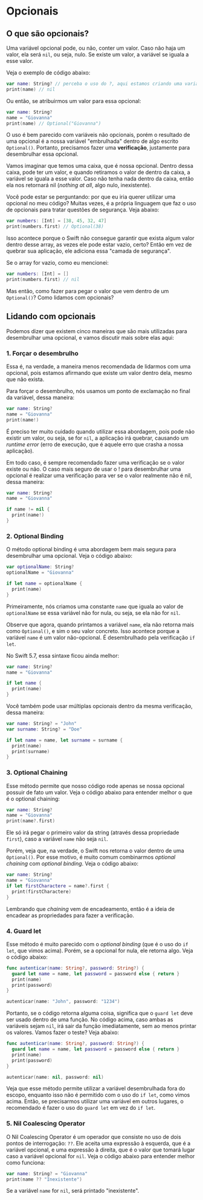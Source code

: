 # Opcionais

## O que são opcionais?

Uma variável opcional pode, ou não, conter um valor. Caso não haja um valor, ela será `nil`, ou seja, nulo. Se existe um valor, a variável se iguala a esse valor.

Veja o exemplo de código abaixo:

```swift
var name: String? // perceba o uso do ?, aqui estamos criando uma variável opcional
print(name) // nil
```

Ou então, se atribuirmos um valor para essa opcional:

```swift
var name: String?
name = "Giovanna"
print(name) // Optional("Giovanna")
```
O uso é bem parecido com variáveis não opcionais, porém o resultado de uma opcional é a nossa variável "embrulhada" dentro de algo escrito `Optional()`. Portanto, precisamos fazer uma **verificação**, justamente para desembrulhar essa opcional.

Vamos imaginar que temos uma caixa, que é nossa opcional. Dentro dessa caixa, pode ter um valor, e quando retiramos o valor de dentro da caixa, a variável se iguala a esse valor. Caso não tenha nada dentro da caixa, então ela nos retornará nil (*nothing at all*, algo nulo, inexistente).

Você pode estar se perguntando: por que eu iria querer utilizar uma opcional no meu código? Muitas vezes, é a própria linguagem que faz o uso de opcionais para tratar questões de segurança. Veja abaixo:

```swift
var numbers: [Int] = [38, 45, 32, 47]
print(numbers.first) // Optional(38)
```

Isso acontece porque o Swift não consegue garantir que exista algum valor dentro desse array, as vezes ele pode estar vazio, certo? Então em vez de quebrar sua aplicação, ele adiciona essa "camada de segurança".

Se o array for vazio, como eu mencionei:

```swift
var numbers: [Int] = []
print(numbers.first) // nil
```

Mas então, como fazer para pegar o valor que vem dentro de um `Optional()`? Como lidamos com opcionais?

## Lidando com opcionais

Podemos dizer que existem cinco maneiras que são mais utilizadas para desembrulhar uma opcional, e vamos discutir mais sobre elas aqui:

### 1. Forçar o desembrulho

Essa é, na verdade, a maneira menos recomendada de lidarmos com uma opcional, pois estamos afirmando que existe um valor dentro dela, mesmo que não exista.

Para forçar o desembrulho, nós usamos um ponto de exclamação no final da variável, dessa maneira:

```swift
var name: String?
name = "Giovanna"
print(name!)
```

É preciso ter muito cuidado quando utilizar essa abordagem, pois pode não existir um valor, ou seja, se for `nil`, a aplicação irá quebrar, causando um *runtime error* (erro de execução, que é aquele erro que crasha a nossa aplicação). 

Em todo caso, é sempre recomendado fazer uma verificação se o valor existe ou não. O caso mais seguro de usar o ! para desembrulhar uma opcional é realizar uma verificação para ver se o valor realmente não é nil, dessa maneira:

```swift
var name: String?
name = "Giovanna"

if name != nil {
  print(name!)
}
```

### 2. Optional Binding

O método optional binding é uma abordagem bem mais segura para desembrulhar uma opcional. Veja o código abaixo:

```swift
var optionalName: String?
optionalName = "Giovanna"

if let name = optionalName {
  print(name)
}
```

Primeiramente, nós criamos uma constante `name` que iguala ao valor de `optionalName` se essa variável não for nula, ou seja, se ela não for `nil`.

Observe que agora, quando printamos a variável `name`, ela não retorna mais como `Optional()`, e sim o seu valor concreto. Isso acontece porque a variável `name` é um valor não-opcional. É desembrulhado pela verificação `if let`.

No Swift 5.7, essa sintaxe ficou ainda melhor:

```swift
var name: String?
name = "Giovanna"

if let name {
  print(name)
}
```

Você também pode usar múltiplas opcionais dentro da mesma verificação, dessa maneira:

```swift
var name: String? = "John"
var surname: String? = "Doe"

if let name = name, let surname = surname {
  print(name)
  print(surname)
}
```

### 3. Optional Chaining

Esse método permite que nosso código rode apenas se nossa opcional possuir de fato um valor. Veja o código abaixo para entender melhor o que é o optional chaining:

```swift
var name: String?
name = "Giovanna"
print(name?.first)
```

Ele só irá pegar o primeiro valor da string (através dessa propriedade `first`), caso a variável `name` não seja `nil`.

Porém, veja que, na verdade, o Swift nos retorna o valor dentro de uma `Optional()`. Por esse motivo, é muito comum combinarmos *optional chaining* com *optional binding*. Veja o código abaixo:

```swift
var name: String?
name = "Giovanna"
if let firstCharactere = name?.first {
  print(firstCharactere)
}
```

Lembrando que *chaining* vem de encadeamento, então é a ideia de encadear as propriedades para fazer a verificação.

### 4. Guard let

Esse método é muito parecido com o *optional binding* (que é o uso do `if let`, que vimos acima). Porém, se a opcional for nula, ele retorna algo. Veja o código abaixo:

```swift
func autenticar(name: String?, password: String?) {
  guard let name = name, let password = password else { return }
  print(name)
  print(password)
}

autenticar(name: "John", password: "1234")
```

Portanto, se o código retorna alguma coisa, significa que o `guard let` deve ser usado dentro de uma função. No código acima, caso ambas as variáveis sejam `nil`, irá sair da função imediatamente, sem ao menos printar os valores. Vamos fazer o teste? Veja abaixo:

```swift
func autenticar(name: String?, password: String?) {
  guard let name = name, let password = password else { return }
  print(name)
  print(password)
}

autenticar(name: nil, password: nil)
```

Veja que esse método permite utilizar a variável desembrulhada fora do escopo, enquanto isso não é permitido com o uso do `if let`, como vimos acima. Então, se precisarmos utilizar uma variável em outros lugares, o recomendado é fazer o uso do `guard let` em vez do `if let`.

### 5. Nil Coalescing Operator

O Nil Coalescing Operator é um operador que consiste no uso de dois pontos de interrogação: `??`. Ele aceita uma expressão à esquerda, que é a variável opcional, e uma expressão à direita, que é o valor que tomará lugar caso a variável opcional for `nil`. Veja o código abaixo para entender melhor como funciona:

```swift
var name: String? = "Giovanna"
print(name ?? "Inexistente")
```

Se a variável `name` for `nil`, será printado "inexistente".